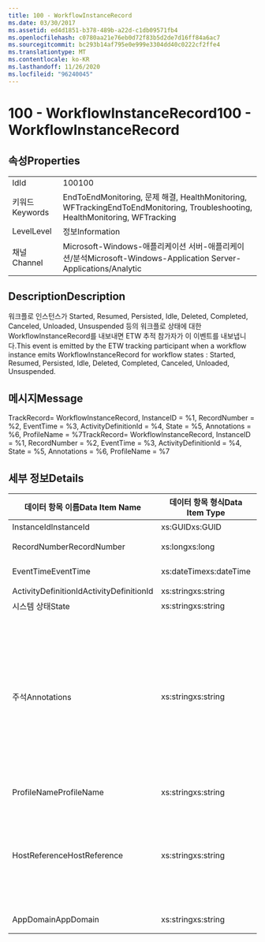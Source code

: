 ```yaml
---
title: 100 - WorkflowInstanceRecord
ms.date: 03/30/2017
ms.assetid: ed4d1851-b378-489b-a22d-c1db09571fb4
ms.openlocfilehash: c0780aa21e76eb0d72f83b5d2de7d16ff84a6ac7
ms.sourcegitcommit: bc293b14af795e0e999e3304dd40c0222cf2ffe4
ms.translationtype: MT
ms.contentlocale: ko-KR
ms.lasthandoff: 11/26/2020
ms.locfileid: "96240045"
---
```

# <a name="100---workflowinstancerecord"></a><span data-ttu-id="e3ab8-102">100 - WorkflowInstanceRecord</span><span class="sxs-lookup"><span data-stu-id="e3ab8-102">100 - WorkflowInstanceRecord</span></span>

## <a name="properties"></a><span data-ttu-id="e3ab8-103">속성</span><span class="sxs-lookup"><span data-stu-id="e3ab8-103">Properties</span></span>  
  
|||  
|-|-|  
|<span data-ttu-id="e3ab8-104">Id</span><span class="sxs-lookup"><span data-stu-id="e3ab8-104">Id</span></span>|<span data-ttu-id="e3ab8-105">100</span><span class="sxs-lookup"><span data-stu-id="e3ab8-105">100</span></span>|  
|<span data-ttu-id="e3ab8-106">키워드</span><span class="sxs-lookup"><span data-stu-id="e3ab8-106">Keywords</span></span>|<span data-ttu-id="e3ab8-107">EndToEndMonitoring, 문제 해결, HealthMonitoring, WFTracking</span><span class="sxs-lookup"><span data-stu-id="e3ab8-107">EndToEndMonitoring, Troubleshooting, HealthMonitoring, WFTracking</span></span>|  
|<span data-ttu-id="e3ab8-108">Level</span><span class="sxs-lookup"><span data-stu-id="e3ab8-108">Level</span></span>|<span data-ttu-id="e3ab8-109">정보</span><span class="sxs-lookup"><span data-stu-id="e3ab8-109">Information</span></span>|  
|<span data-ttu-id="e3ab8-110">채널</span><span class="sxs-lookup"><span data-stu-id="e3ab8-110">Channel</span></span>|<span data-ttu-id="e3ab8-111">Microsoft-Windows-애플리케이션 서버-애플리케이션/분석</span><span class="sxs-lookup"><span data-stu-id="e3ab8-111">Microsoft-Windows-Application Server-Applications/Analytic</span></span>|  
  
## <a name="description"></a><span data-ttu-id="e3ab8-112">Description</span><span class="sxs-lookup"><span data-stu-id="e3ab8-112">Description</span></span>  

 <span data-ttu-id="e3ab8-113">워크플로 인스턴스가 Started, Resumed, Persisted, Idle, Deleted, Completed, Canceled, Unloaded, Unsuspended 등의 워크플로 상태에 대한 WorkflowInstanceRecord를 내보내면 ETW 추적 참가자가 이 이벤트를 내보냅니다.</span><span class="sxs-lookup"><span data-stu-id="e3ab8-113">This event is emitted by the ETW tracking participant when a workflow instance emits WorkflowInstanceRecord for workflow states : Started, Resumed, Persisted, Idle, Deleted, Completed, Canceled, Unloaded, Unsuspended.</span></span>  
  
## <a name="message"></a><span data-ttu-id="e3ab8-114">메시지</span><span class="sxs-lookup"><span data-stu-id="e3ab8-114">Message</span></span>  

 <span data-ttu-id="e3ab8-115">TrackRecord= WorkflowInstanceRecord, InstanceID = %1, RecordNumber = %2, EventTime = %3, ActivityDefinitionId = %4, State = %5, Annotations = %6, ProfileName = %7</span><span class="sxs-lookup"><span data-stu-id="e3ab8-115">TrackRecord= WorkflowInstanceRecord, InstanceID = %1, RecordNumber = %2, EventTime = %3, ActivityDefinitionId = %4, State = %5, Annotations = %6, ProfileName = %7</span></span>  
  
## <a name="details"></a><span data-ttu-id="e3ab8-116">세부 정보</span><span class="sxs-lookup"><span data-stu-id="e3ab8-116">Details</span></span>  
  
|<span data-ttu-id="e3ab8-117">데이터 항목 이름</span><span class="sxs-lookup"><span data-stu-id="e3ab8-117">Data Item Name</span></span>|<span data-ttu-id="e3ab8-118">데이터 항목 형식</span><span class="sxs-lookup"><span data-stu-id="e3ab8-118">Data Item Type</span></span>|<span data-ttu-id="e3ab8-119">Description</span><span class="sxs-lookup"><span data-stu-id="e3ab8-119">Description</span></span>|  
|--------------------|--------------------|-----------------|  
|<span data-ttu-id="e3ab8-120">InstanceId</span><span class="sxs-lookup"><span data-stu-id="e3ab8-120">InstanceId</span></span>|<span data-ttu-id="e3ab8-121">xs:GUID</span><span class="sxs-lookup"><span data-stu-id="e3ab8-121">xs:GUID</span></span>|<span data-ttu-id="e3ab8-122">워크플로의 인스턴스 ID</span><span class="sxs-lookup"><span data-stu-id="e3ab8-122">The instance id for the workflow</span></span>|  
|<span data-ttu-id="e3ab8-123">RecordNumber</span><span class="sxs-lookup"><span data-stu-id="e3ab8-123">RecordNumber</span></span>|<span data-ttu-id="e3ab8-124">xs:long</span><span class="sxs-lookup"><span data-stu-id="e3ab8-124">xs:long</span></span>|<span data-ttu-id="e3ab8-125">내보낸 레코드의 시퀀스 번호</span><span class="sxs-lookup"><span data-stu-id="e3ab8-125">The sequence number of the emitted record</span></span>|  
|<span data-ttu-id="e3ab8-126">EventTime</span><span class="sxs-lookup"><span data-stu-id="e3ab8-126">EventTime</span></span>|<span data-ttu-id="e3ab8-127">xs:dateTime</span><span class="sxs-lookup"><span data-stu-id="e3ab8-127">xs:dateTime</span></span>|<span data-ttu-id="e3ab8-128">이벤트를 내보낸 시간(UTC)</span><span class="sxs-lookup"><span data-stu-id="e3ab8-128">The time in UTC when the event was emitted</span></span>|  
|<span data-ttu-id="e3ab8-129">ActivityDefinitionId</span><span class="sxs-lookup"><span data-stu-id="e3ab8-129">ActivityDefinitionId</span></span>|<span data-ttu-id="e3ab8-130">xs:string</span><span class="sxs-lookup"><span data-stu-id="e3ab8-130">xs:string</span></span>|<span data-ttu-id="e3ab8-131">워크플로의 루트 활동 이름</span><span class="sxs-lookup"><span data-stu-id="e3ab8-131">The name of the root activity in the workflow</span></span>|  
|<span data-ttu-id="e3ab8-132">시스템 상태</span><span class="sxs-lookup"><span data-stu-id="e3ab8-132">State</span></span>|<span data-ttu-id="e3ab8-133">xs:string</span><span class="sxs-lookup"><span data-stu-id="e3ab8-133">xs:string</span></span>|<span data-ttu-id="e3ab8-134">워크플로의 현재 상태</span><span class="sxs-lookup"><span data-stu-id="e3ab8-134">The current state of the Workflow.</span></span>|  
|<span data-ttu-id="e3ab8-135">주석</span><span class="sxs-lookup"><span data-stu-id="e3ab8-135">Annotations</span></span>|<span data-ttu-id="e3ab8-136">xs:string</span><span class="sxs-lookup"><span data-stu-id="e3ab8-136">xs:string</span></span>|<span data-ttu-id="e3ab8-137">이 이벤트에 추가된 주석입니다.</span><span class="sxs-lookup"><span data-stu-id="e3ab8-137">The annotations that were added to this event.</span></span>  <span data-ttu-id="e3ab8-138">값은 xml 요소에 a 형식으로 저장 됩니다 \<items> \< item  name = "annotationName" type="System.String"> \</item> \</items> .</span><span class="sxs-lookup"><span data-stu-id="e3ab8-138">The values are stored in an xml element in the format \<items>\< item  name = "annotationName" type="System.String">annotationValue\</item>\</items>.</span></span>  <span data-ttu-id="e3ab8-139">주석을 지정 하지 않으면 문자열에가 포함 \<items/> 됩니다.</span><span class="sxs-lookup"><span data-stu-id="e3ab8-139">If no annotations are specified then the string contains \<items/>.</span></span> <span data-ttu-id="e3ab8-140">ETW 이벤트 크기는 ETW 버퍼 크기 또는 ETW 이벤트의 최대 페이로드에 따라 제한됩니다.</span><span class="sxs-lookup"><span data-stu-id="e3ab8-140">The ETW event size is limited by the ETW buffer size or the max payload for an ETW event.</span></span> <span data-ttu-id="e3ab8-141">이벤트 크기가 ETW 제한을 초과 하면 주석을 삭제 하 고 주석 값을 ...로 대체 하 여 이벤트를 자릅니다. \<items> \</items></span><span class="sxs-lookup"><span data-stu-id="e3ab8-141">If the size of the event exceeds the ETW limits, then the event is truncated by dropping the annotations and replacing the annotation value with \<items>...\</items>.</span></span>|  
|<span data-ttu-id="e3ab8-142">ProfileName</span><span class="sxs-lookup"><span data-stu-id="e3ab8-142">ProfileName</span></span>|<span data-ttu-id="e3ab8-143">xs:string</span><span class="sxs-lookup"><span data-stu-id="e3ab8-143">xs:string</span></span>|<span data-ttu-id="e3ab8-144">이 이벤트를 내보낸 이름 또는 추적 프로필</span><span class="sxs-lookup"><span data-stu-id="e3ab8-144">The name or the tracking profile that resulted in this event being emitted</span></span>|  
|<span data-ttu-id="e3ab8-145">HostReference</span><span class="sxs-lookup"><span data-stu-id="e3ab8-145">HostReference</span></span>|<span data-ttu-id="e3ab8-146">xs:string</span><span class="sxs-lookup"><span data-stu-id="e3ab8-146">xs:string</span></span>|<span data-ttu-id="e3ab8-147">웹 호스팅 서비스의 경우 이 필드는 웹 계층의 서비스를 고유하게 식별합니다.</span><span class="sxs-lookup"><span data-stu-id="e3ab8-147">For web hosted services, this field uniquely identifies the service in the web hierarchy.</span></span>  <span data-ttu-id="e3ab8-148">해당 형식은 ' 웹 사이트 이름 응용 프로그램 가상 경로&#124;서비스 가상 경로&#124;ServiceName ' 예: ' Default Web Site/CalculatorApplication&#124;/CalculatorService.svc&#124;CalculatorService '로 정의 됩니다.</span><span class="sxs-lookup"><span data-stu-id="e3ab8-148">Its format is defined as 'Web Site Name Application Virtual Path&#124;Service Virtual Path&#124;ServiceName' Example: 'Default Web Site/CalculatorApplication&#124;/CalculatorService.svc&#124;CalculatorService'</span></span>|  
|<span data-ttu-id="e3ab8-149">AppDomain</span><span class="sxs-lookup"><span data-stu-id="e3ab8-149">AppDomain</span></span>|<span data-ttu-id="e3ab8-150">xs:string</span><span class="sxs-lookup"><span data-stu-id="e3ab8-150">xs:string</span></span>|<span data-ttu-id="e3ab8-151">AppDomain.CurrentDomain.FriendlyName에서 반환되는 문자열입니다.</span><span class="sxs-lookup"><span data-stu-id="e3ab8-151">The string returned by AppDomain.CurrentDomain.FriendlyName.</span></span>|
